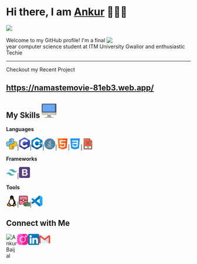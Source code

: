 
<h1>Hi there, I am <a href="(https://github.com/ankurbaijal123)" target="_blank">Ankur</a> 🙋🏽‍♂️</h1> 

![](https://visitor-badge.glitch.me/badge?page_id=ankurbaijal123) 

<img align='right' src="https://media.giphy.com/media/M9gbBd9nbDrOTu1Mqx/giphy.gif" width="230">

Welcome to my GitHub profile! I'm a final year computer science student at ITM University Gwalior and enthusiastic Techie 
 
---
Checkout my Recent Project

https://namastemovie-81eb3.web.app/
---

 ## My Skills <img alt="Computer" width="40px" src="/Assets/desktop.png"/>

 **Languages**
 
 <img alt="Python" width="30px" src="/Assets/python.png"/>|<img alt="C" width="30px" src="/Assets/c-programming.png"/>|<img alt="C++" width="30px" src="/Assets/c++.png"/>|<img alt="Java" width="30px" src="/Assets/java.png"/>|<img alt="HTML" width="30px" src="/Assets/html.png"/>|<img alt="CSS" width="30px" src="/Assets/css-3.png"/>|<img alt="JavaScript" width="30px" src="/Assets/javascript.png"/>
 
 **Frameworks**
 
 <img alt="tailwindcss" width="30px" src="/Assets/tailwindcss-icon.svg"/>|<img alt="Bootstrap" width="30px" src="/Assets/bootstrap-logo.png"/>
 
 **Tools**
 
 <img alt="Linux" width="30px" src="/Assets/linux.png"/>|<img alt="Git" width="30px" src="/Assets/git.png"/>|<img alt="VSCode" width="30px" src="/Assets/vscode.png"/>
 


 **Connect with Me**
---
[<img align="left" alt="Ankur Baijal" width="30px" src="https://api.github.com/users/ankurbaijal123.avatar_url" />](https://github.com/ankurbaijal123)  [<img align="left" alt="Instagram - Ankur Baijal" width="30px" src="/Assets/instagram.png" />](https://www.instagram.com/ankur.baijal/) [<img align="left" alt="LinkedIn - Ankur Baijal" width="30px" src="/Assets/linkedin.png" />](https://www.linkedin.com/in/ankur-baijal-32526022b/) [<img align="left" alt="Email -Ankur Baijal" width="30px" src="/Assets/gmail.png" />](mailto:ankur.baijjal11@gmail.com)

